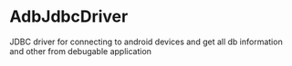 # AdbJdbcDriver
JDBC driver for connecting to android devices and get all db information and other from debugable application